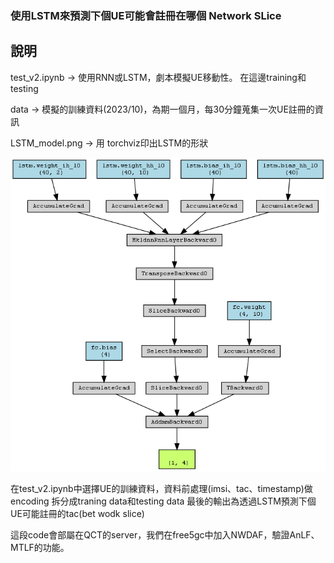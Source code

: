 ### 使用LSTM來預測下個UE可能會註冊在哪個 Network SLice

## 說明

test_v2.ipynb -> 使用RNN或LSTM，劇本模擬UE移動性。
                 在這邊training和testing

data          -> 模擬的訓練資料(2023/10)，為期一個月，每30分鐘蒐集一次UE註冊的資訊

LSTM_model.png -> 用 torchviz印出LSTM的形狀

![image LSTM_structure](https://github.com/Eat-Apple-Again/2023QCT_LSTM/blob/main/LSTM_model.png?raw=true)


在test_v2.ipynb中選擇UE的訓練資料，資料前處理(imsi、tac、timestamp)做encoding
拆分成traning data和testing data
最後的輸出為透過LSTM預測下個UE可能註冊的tac(bet wodk slice)

這段code會部屬在QCT的server，我們在free5gc中加入NWDAF，驗證AnLF、MTLF的功能。